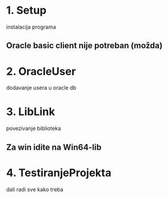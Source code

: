 


# 1. Setup

instalacija programa

## Oracle basic client nije potreban (možda)

# 2. OracleUser

dodavanje usera u oracle db

# 3. LibLink

povezivanje biblioteka

## Za win idite na Win64-lib 

# 4. TestiranjeProjekta

dali radi sve kako treba



